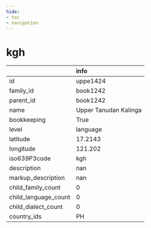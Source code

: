 ```yaml
---
hide:
- toc
- navigation
---
```

# kgh
|                      | info                  |
|:---------------------|:----------------------|
| id                   | uppe1424              |
| family_id            | book1242              |
| parent_id            | book1242              |
| name                 | Upper Tanudan Kalinga |
| bookkeeping          | True                  |
| level                | language              |
| latitude             | 17.2143               |
| longitude            | 121.202               |
| iso639P3code         | kgh                   |
| description          | nan                   |
| markup_description   | nan                   |
| child_family_count   | 0                     |
| child_language_count | 0                     |
| child_dialect_count  | 0                     |
| country_ids          | PH                    |
